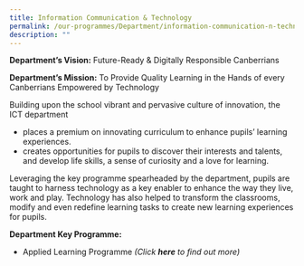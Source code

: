 ```yaml
---
title: Information Communication & Technology
permalink: /our-programmes/Department/information-communication-n-technology/
description: ""
---
```

**Department’s Vision:**
Future-Ready & Digitally Responsible Canberrians

**Department’s Mission:**
To Provide Quality Learning in the Hands of every Canberrians Empowered by Technology

Building upon the school vibrant and pervasive culture of innovation, the ICT department
* places a premium on innovating curriculum to enhance pupils’ learning experiences.
* creates opportunities for pupils to discover their interests and talents, and develop life skills, a sense of curiosity and a love for learning.

Leveraging the key programme spearheaded by the department, pupils are taught to harness technology as a key enabler to enhance the way they live, work and play. Technology has also helped to transform the classrooms, modify and even redefine learning tasks to create new learning experiences for pupils.

**Department Key Programme:**
* Applied Learning Programme *(Click **here** to find out more)*